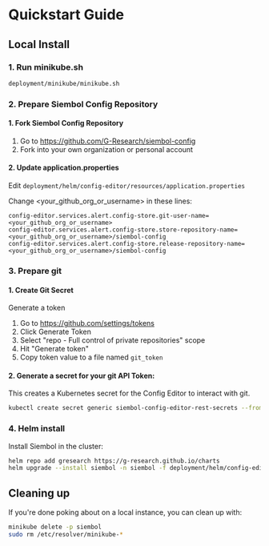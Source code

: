 Quickstart Guide
================

Local Install
----------------

### 1. Run minikube.sh

```bash
deployment/minikube/minikube.sh
```

### 2. Prepare Siembol Config Repository

#### 1. Fork Siembol Config Repository

1. Go to https://github.com/G-Research/siembol-config
1. Fork into your own organization or personal account

#### 2. Update application.properties

Edit `deployment/helm/config-editor/resources/application.properties`

Change <your_github_org_or_username> in these lines: 

```
config-editor.services.alert.config-store.git-user-name=<your_github_org_or_username>
config-editor.services.alert.config-store.store-repository-name=<your_github_org_or_username>/siembol-config
config-editor.services.alert.config-store.release-repository-name=<your_github_org_or_username>/siembol-config
```

### 3. Prepare git

#### 1. Create Git Secret

Generate a token
1. Go to https://github.com/settings/tokens
2. Click Generate Token
4. Select "repo - Full control of private repositories" scope
5. Hit "Generate token"
6. Copy token value to a file named `git_token`

#### 2. Generate a secret for your git API Token:

This creates a Kubernetes secret for the Config Editor to interact with git.

```bash
kubectl create secret generic siembol-config-editor-rest-secrets --from-file=git_token -n siembol
```

### 4. Helm install

Install Siembol in the cluster:

```bash
helm repo add gresearch https://g-research.github.io/charts
helm upgrade --install siembol -n siembol -f deployment/helm/config-editor/values.yaml gresearch/siembol
```

## Cleaning up
If you're done poking about on a local instance, you can clean up with:

```bash
minikube delete -p siembol
sudo rm /etc/resolver/minikube-*
```